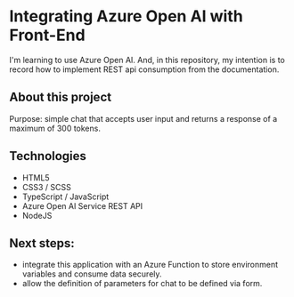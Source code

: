 # Integrating Azure Open AI with Front-End

I'm learning to use Azure Open AI. And, in this repository, my intention is to record how to implement REST api consumption from the documentation.

## About this project

Purpose: simple chat that accepts user input and returns a response of a maximum of 300 tokens.

## Technologies

- HTML5
- CSS3 / SCSS
- TypeScript / JavaScript
- Azure Open AI Service REST API
- NodeJS

## Next steps:

- integrate this application with an Azure Function to store environment variables and consume data securely.
- allow the definition of parameters for chat to be defined via form.